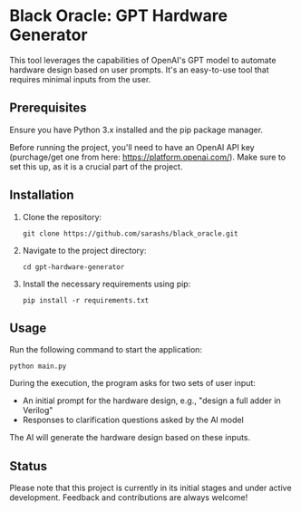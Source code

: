 # Black Oracle: GPT Hardware Generator

This tool leverages the capabilities of OpenAI's GPT model to automate hardware design based on user prompts. It's an easy-to-use tool that requires minimal inputs from the user.

## Prerequisites

Ensure you have Python 3.x installed and the pip package manager.

Before running the project, you'll need to have an OpenAI API key (purchage/get one from here: https://platform.openai.com/). Make sure to set this up, as it is a crucial part of the project.

## Installation

1. Clone the repository:
    ```
    git clone https://github.com/sarashs/black_oracle.git
    ```

2. Navigate to the project directory:
    ```
    cd gpt-hardware-generator
    ```

3. Install the necessary requirements using pip:
    ```
    pip install -r requirements.txt
    ```

## Usage

Run the following command to start the application:
```
python main.py
```

During the execution, the program asks for two sets of user input:
- An initial prompt for the hardware design, e.g., "design a full adder in Verilog"
- Responses to clarification questions asked by the AI model

The AI will generate the hardware design based on these inputs.

## Status

Please note that this project is currently in its initial stages and under active development. Feedback and contributions are always welcome!